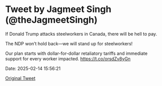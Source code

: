 # Tweet by Jagmeet Singh (@theJagmeetSingh)

If Donald Trump attacks steelworkers in Canada, there will be hell to pay.

The NDP won’t hold back—we will stand up for steelworkers!

Our plan starts with dollar-for-dollar retaliatory tariffs and immediate support for every worker impacted. https://t.co/orsdZv8yGn

Date: 2025-02-14 15:56:21

[Original Tweet](https://x.com/theJagmeetSingh/status/1890429883584483676)
